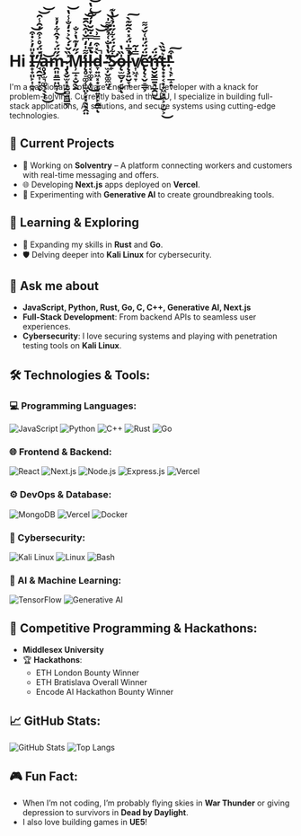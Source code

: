 # Hi I̶̟̟͈̙͎̼͉̽̎̓͐̇͒̕͝ ̸̘̯̱͎̣͕̈́̈́̊͐͒̓̑̾̑̚͝͝ͅḁ̶̧̫͉͚͉̖̖̩͜͝ḿ̵̯͈͍͇̤̺͎̋̈́͛̉̂͋̓̽͜ ̷̡̧̬̫͓͓̰̻͍̻̳̹̽̏̌̇́̀͐̇̒̐̾̔͘͝Ḿ̵̹̲̝̝̮̖̭̋̓͊̔͐̐̕̕į̵̥̠͚̜̺̤̙̣͓̖̖̭̤͌̍̒͆̌̍̂̀̑̄͝͝l̶͔̞͚͓̝̞̔̄̒̿̇̃̆̓̉̑͑̔͘͜͝͠d̵̞͍͖͓͙͎̝͍̦̙̭͇̀̽͒̿͗̚͝͝ͅ-̴̫̦̬͚̼̤͙̈̔̔̐͑̉̐͌̍̕͝S̷̛̙͋́̈́͋̋̈̉̀̔͊ǫ̶̫̲̬̦̠̮̍̏̔ͅl̵̨̧̛͍̮̞̘̍̅̍̈́̽̇̂̃͊̀͘̚͠v̸͎͖̘̞̿̍̃ĕ̵̢̨̛͔̬̠̳͕̈́̈́̎͑̌́͌ń̶̛̮̮̮̳̱̖̲̯̺̈́͜t̶̨͙̟͔͓̟͖̣͖͕͕̮͕͛̀̏̀͘͜!̵͎̖̙̲̝̣̔͒͠

I'm a passionate Software Engineer and Developer with a knack for problem-solving. Currently based in the EU, I specialize in building full-stack applications, AI solutions, and secure systems using cutting-edge technologies.

## 🔭 Current Projects
- 🚀 Working on **Solventry** – A platform connecting workers and customers with real-time messaging and offers.
- 🌐 Developing **Next.js** apps deployed on **Vercel**.
- 🤖 Experimenting with **Generative AI** to create groundbreaking tools.

## 🌱 Learning & Exploring
- 🚀 Expanding my skills in **Rust** and **Go**.
- 🛡️ Delving deeper into **Kali Linux** for cybersecurity.

## 💬 Ask me about
- **JavaScript, Python, Rust, Go, C, C++, Generative AI, Next.js**
- **Full-Stack Development**: From backend APIs to seamless user experiences.
- **Cybersecurity**: I love securing systems and playing with penetration testing tools on **Kali Linux**.

## 🛠 Technologies & Tools:
### 💻 Programming Languages:
![JavaScript](https://img.shields.io/badge/-JavaScript-black?style=flat-square&logo=javascript)
![Python](https://img.shields.io/badge/-Python-black?style=flat-square&logo=python)
![C++](https://img.shields.io/badge/-C++-black?style=flat-square&logo=cplusplus)
![Rust](https://img.shields.io/badge/-Rust-black?style=flat-square&logo=rust)
![Go](https://img.shields.io/badge/-Go-black?style=flat-square&logo=go)

### 🌐 Frontend & Backend:
![React](https://img.shields.io/badge/-React-black?style=flat-square&logo=react)
![Next.js](https://img.shields.io/badge/-Next.js-black?style=flat-square&logo=next.js)
![Node.js](https://img.shields.io/badge/-Node.js-black?style=flat-square&logo=node.js)
![Express.js](https://img.shields.io/badge/-Express.js-black?style=flat-square&logo=express)
![Vercel](https://img.shields.io/badge/-Vercel-black?style=flat-square&logo=vercel)

### ⚙️ DevOps & Database:
![MongoDB](https://img.shields.io/badge/-MongoDB-black?style=flat-square&logo=mongodb)
![Vercel](https://img.shields.io/badge/-Vercel-black?style=flat-square&logo=vercel)
![Docker](https://img.shields.io/badge/-Docker-black?style=flat-square&logo=docker)

### 🔐 Cybersecurity:
![Kali Linux](https://img.shields.io/badge/-Kali_Linux-black?style=flat-square&logo=linux)
![Linux](https://img.shields.io/badge/-Linux-black?style=flat-square&logo=linux)
![Bash](https://img.shields.io/badge/-Bash-black?style=flat-square&logo=gnu-bash)

### 🧠 AI & Machine Learning:
![TensorFlow](https://img.shields.io/badge/-TensorFlow-black?style=flat-square&logo=tensorflow)
![Generative AI](https://img.shields.io/badge/-Generative_AI-black?style=flat-square&logo=ai)

## 🎯 Competitive Programming & Hackathons:
- **Middlesex University**
- 🏆 **Hackathons**:
  - ETH London Bounty Winner
  - ETH Bratislava Overall Winner
  - Encode AI Hackathon Bounty Winner

## 📈 GitHub Stats:
![GitHub Stats](https://github-readme-stats.vercel.app/api?username=Mild-Solvent&show_icons=true&theme=radical)
![Top Langs](https://github-readme-stats.vercel.app/api/top-langs/?username=Mild-Solvent&layout=compact&theme=radical)

## 🎮 Fun Fact:
- When I’m not coding, I’m probably flying skies in **War Thunder** or giving depression to survivors in **Dead by Daylight**.
- I also love building games in **UE5**!
